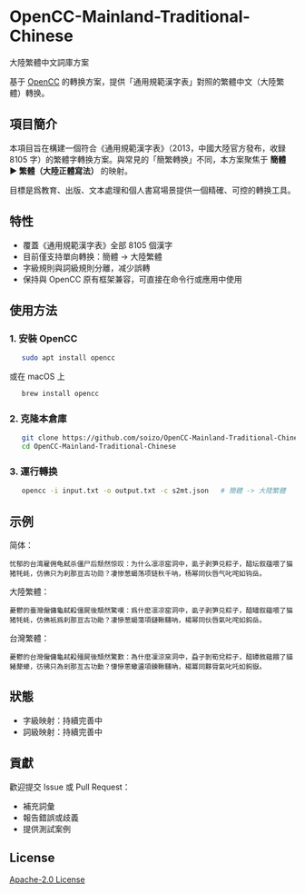 # OpenCC-Mainland-Traditional-Chinese

大陸繁體中文詞庫方案

基于 [OpenCC](https://github.com/BYVoid/OpenCC) 的轉换方案，提供「通用規範漢字表」對照的繁體中文（大陸繁體）轉换。

## 項目簡介

本項目旨在構建一個符合《通用規範漢字表》（2013，中國大陸官方發布，收録 8105 字）的繁體字轉换方案。與常見的「簡繁轉换」不同，本方案聚焦于 **簡體 ▶ 繁體（大陸正體寫法）** 的映射。

目標是爲教育、出版、文本處理和個人書寫場景提供一個精確、可控的轉换工具。

## 特性

-   覆蓋《通用規範漢字表》全部 8105 個漢字
-   目前僅支持單向轉换：簡體 → 大陸繁體
-   字級規則與詞級規則分離，减少誤轉
-   保持與 OpenCC 原有框架兼容，可直接在命令行或應用中使用

## 使用方法

### 1. 安裝 OpenCC

```bash
   sudo apt install opencc
```

或在 macOS 上

```bash
   brew install opencc
```

### 2. 克隆本倉庫

```bash
   git clone https://github.com/soizo/OpenCC-Mainland-Traditional-Chinese.git
   cd OpenCC-Mainland-Traditional-Chinese
```

### 3. 運行轉换

```bash
   opencc -i input.txt -o output.txt -c s2mt.json   # 簡體 -> 大陸繁體
```

## 示例

简体：
```
忧郁的台湾雇佣龟弑杀僵尸后颓然惊叹：为什么凛凉窑洞中，虱子剥笋兑粽子，醋坛叙蕴喂了猫猪牦蚝，仿佛只为刹那亘古功勋？凄惨葱蝎荡项链秋千呐，杨幂同伙唇气叱咤如钩岳。
```

大陸繁體：
```
憂鬱的臺灣僱傭龜弑殺僵屍後頽然驚嘆：爲什麽凛凉窑洞中，虱子剥笋兑粽子，醋罎叙藴喂了猫猪牦蚝，仿佛衹爲刹那亘古功勛？凄慘葱蝎蕩項鏈鞦韆呐，楊幂同伙唇氣叱咤如鈎岳。
```

台灣繁體：
```
憂鬱的台灣僱傭龜弒殺殭屍後頹然驚歎：為什麼凜涼窯洞中，蝨子剝筍兌粽子，醋罈敘蘊餵了貓豬犛蠔，彷彿只為剎那亙古功勳？悽慘蔥蠍盪項鍊鞦韆吶，楊冪同夥脣氣叱吒如鉤嶽。
```

## 狀態

-   字級映射：持續完善中
-   詞級映射：持續完善中

## 貢獻

歡迎提交 Issue 或 Pull Request：

-   補充詞彙
-   報告錯誤或歧義
-   提供測試案例

## License

[Apache-2.0 License](LICENSE)
